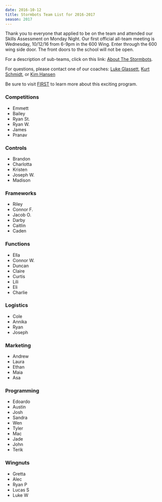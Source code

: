 ```yaml
---
date: 2016-10-12
title: Stormbots Team List for 2016-2017
season: 2017
---
```



Thank you to everyone that applied to be on the team and attended our Skills Assessment on Monday Night.  Our first official all-team meeting is Wednesday, 10/12/16 from 6-9pm in the 600 Wing.  Enter through the 600 wing side door.  The front doors to the school will not be open.

For a description of sub-teams, click on this link:  [About The Stormbots](/about).

For questions, please contact one of our coaches:
[Luke Glassett](mailto:lucas.glassett@vansd.org),
[Kurt Schmidt](kurt.schmidt@vansd.org),  or
[Kim Hansen](mailto:khansen@vansd.org)

Be sure to visit <a href="http://www.firstinspires.org/" target="_blank">FIRST</a> to learn more about this exciting program.

### Competitions
- Emmett      
- Bailey
- Ryan St.
- Ryan W.
- James
- Pranav

### Controls
- Brandon
- Charlotta
- Kristen
- Joseph W.
- Madison

### Frameworks
- Riley
- Connor F.
- Jacob O.
- Darby
- Caitlin
- Caden

### Functions
- Ella
- Connor W.
- Duncan
- Claire
- Curtis
- Lili
- Eli
- Charlie

### Logistics
- Cole
- Annika
- Ryan
- Joseph

### Marketing
- Andrew
- Laura
- Ethan
- Maia
- Asa

### Programming
- Edoardo
- Austin
- Josh
- Sandra
- Wen
- Tyler
- Mac
- Jade
- John
- Terik

### Wingnuts
- Gretta
- Alec
- Ryan P
- Lucas S
- Luke W
